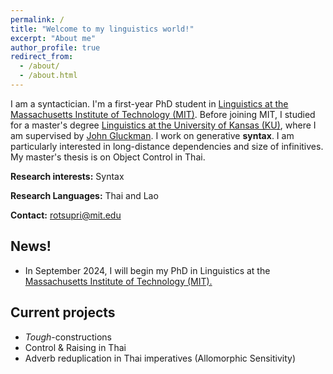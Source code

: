 ```yaml
---
permalink: /
title: "Welcome to my linguistics world!"
excerpt: "About me"
author_profile: true
redirect_from: 
  - /about/
  - /about.html
---
```



I am a syntactician. I'm a first-year PhD student in [Linguistics at the Massachusetts Institute of Technology (MIT)](https://linguistics.mit.edu). Before joining MIT, I studied for a master's degree [Linguistics at the University of Kansas (KU)](https://linguistics.ku.edu), where I am supervised by [John Gluckman](https://www.jgluckman.com/index.html). I work on generative **syntax**. I am particularly interested in long-distance dependencies and size of infinitives. My master's thesis is on Object Control in Thai.



**Research interests:** Syntax

**Research Languages:** Thai and Lao

**Contact:**  [rotsupri@mit.edu]() 

## News!
  - In September 2024, I will begin my PhD in Linguistics at the [Massachusetts Institute of Technology (MIT).](https://linguistics.mit.edu)
    
## Current projects
  - _Tough_-constructions
  - Control & Raising in Thai
  - Adverb reduplication in Thai imperatives (Allomorphic Sensitivity)
